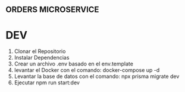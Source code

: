 ## ORDERS MICROSERVICE

# DEV

  1. Clonar el Repositorio
  2. Instalar Dependencias
  3. Crear un archivo .env basado en el env.template
  4. levantar el Docker con el comando: docker-compose up -d
  5. Levantar la base de datos con el comando: npx prisma migrate dev
  6. Ejecutar npm run start:dev